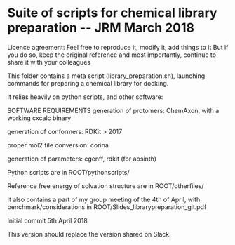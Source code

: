 # Suite of scripts for chemical library preparation -- JRM March 2018

Licence agreement: Feel free to reproduce it, modify it, add things to it
But if you do so, keep the original reference and most importantly, continue to share it with your colleagues


This folder contains a meta script (library_preparation.sh), launching commands for preparing a chemical library for docking.

It relies heavily on python scripts, and other software:


SOFTWARE REQUIREMENTS
generation of protomers: ChemAxon, with a working cxcalc binary

generation of conformers: RDKit > 2017 

proper mol2 file conversion: corina

generation of parameters: cgenff, rdkit (for absinth)

Python scripts are in ROOT/pythonscripts/

Reference free energy of solvation structure are in ROOT/otherfiles/

It also contains a part of my group meeting of the 4th of April, with benchmark/considerations in ROOT/Slides_librarypreparation_git.pdf

Initial commit 5th April 2018

This version should replace the version shared on Slack.
